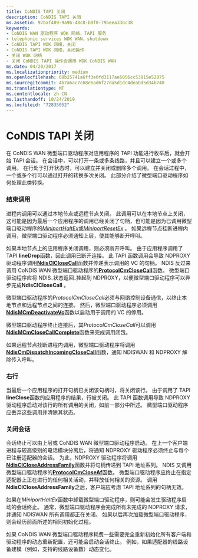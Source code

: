 ```yaml
---
title: CoNDIS TAPI 关闭
description: CoNDIS TAPI 关闭
ms.assetid: 97baf489-9a9b-48c8-b0f8-79beea33bc38
keywords:
- CoNDIS WAN 驱动程序 WDK 网络，TAPI 服务
- telephonic services WDK WAN，shutdown
- CoNDIS TAPI WDK 网络，关闭
- CoNDIS TAPI WDK 网络，关闭操作
- 关闭 WDK 网络
- 关闭 CoNDIS TAPI 操作会调用 WDK CoNDIS WAN
ms.date: 04/20/2017
ms.localizationpriority: medium
ms.openlocfilehash: 68b25741a6ff3e0fd3117ae5056cc53815e52075
ms.sourcegitcommit: 4b7a6ac7c68e6ad6f27da5d1dc4deabd5d34b748
ms.translationtype: MT
ms.contentlocale: zh-CN
ms.lasthandoff: 10/24/2019
ms.locfileid: "72835052"
---
```

# <a name="condis-tapi-shutdown"></a>CoNDIS TAPI 关闭





在 CoNDIS WAN 微型端口驱动程序对应用程序的 TAPI 功能进行枚举后，就会开始 TAPI 会话。 在会话中，可以打开一条或多条线路，并且可以建立一个或多个调用。 在行处于打开状态时，可以建立并关闭或删除多个调用。 在会话过程中，一个或多个行可以通过打开的转换多次关闭。 此部分介绍了微型端口驱动程序如何处理此类转换。

### <a name="closing-a-call"></a>结束调用

进程内调用可以通过本地节点或远程节点关闭。 此调用可以在本地节点上关闭，这可能是因为最后一个应用程序的调用已经关闭了句柄，也可能是因为已调用微型端口驱动程序的[*MiniportHaltEx*](https://docs.microsoft.com/windows-hardware/drivers/ddi/ndis/nc-ndis-miniport_halt)或[*MiniportResetEx*](https://docs.microsoft.com/windows-hardware/drivers/ddi/ndis/nc-ndis-miniport_reset) 。 如果远程节点挂断进程内调用，微型端口驱动程序必须通知上层，使其能够断开呼叫。

如果本地节点上的应用程序关闭调用，则必须断开呼叫。 由于应用程序调用了 TAPI **lineDrop**函数，因此调用已断开连接。 此 TAPI 函数调用会导致 NDPROXY 驱动程序调用[**NdisClCloseCall**](https://docs.microsoft.com/windows-hardware/drivers/ddi/ndis/nf-ndis-ndisclclosecall)函数并传递表示调用的 VC 的句柄。 NDIS 反过来调用 CoNDIS WAN 微型端口驱动程序的[**ProtocolCmCloseCall**](https://docs.microsoft.com/windows-hardware/drivers/ddi/ndis/nc-ndis-protocol_cm_close_call)函数。 微型端口驱动程序应将 NDIS\_状态返回\_挂起到 NDPROXY，以便微型端口驱动程序可以异步完成**NdisClCloseCall** 。

微型端口驱动程序的*ProtocolCmCloseCall*必须与网络控制设备通信，以终止本地节点和远程节点之间的连接。 然后，微型端口驱动程序必须调用[**NdisMCmDeactivateVc**](https://docs.microsoft.com/windows-hardware/drivers/ddi/ndis/nf-ndis-ndismcmdeactivatevc)函数以启动用于调用的 VC 的停用。

微型端口驱动程序终止连接后，其*ProtocolCmCloseCall*可以调用[**NdisMCmCloseCallComplete**](https://docs.microsoft.com/windows-hardware/drivers/ddi/ndis/nf-ndis-ndismcmclosecallcomplete)函数来完成调用闭包。

如果远程节点挂断进程内调用，微型端口驱动程序将调用[**NdisCmDispatchIncomingCloseCall**](https://docs.microsoft.com/windows-hardware/drivers/ddi/ndis/nf-ndis-ndiscmdispatchincomingclosecall)函数，通知 NDISWAN 和 NDPROXY 解除传入呼叫。

### <a name="closing-a-line"></a>右行

当最后一个应用程序的打开句柄已关闭该句柄时，将关闭该行。 由于调用了 TAPI **lineClose**函数的应用程序的结果，行被关闭。 此 TAPI 函数调用导致 NDPROXY 驱动程序启动对该行的所有调用的关闭，如前一部分中所述。 微型端口驱动程序应丢弃这些调用并清除其状态。

### <a name="closing-a-session"></a>关闭会话

会话终止可以由上层或 CoNDIS WAN 微型端口驱动程序启动。 在上一个客户端进程与较高级别的电话模块分离后，将通知 NDPROXY 驱动程序必须终止与每个已注册适配器的会话。 为此，NDPROXY 驱动程序将调用[**NdisClCloseAddressFamily**](https://docs.microsoft.com/windows-hardware/drivers/ddi/ndis/nf-ndis-ndisclcloseaddressfamily)函数并将句柄传递到 TAPI 地址系列。 NDIS 又调用微型端口驱动程序的[**ProtocolCmCloseAf**](https://docs.microsoft.com/windows-hardware/drivers/ddi/ndis/nc-ndis-protocol_cm_close_af)函数。 微型端口驱动程序应终止在指定适配器上正在进行的任何相关活动，并释放任何相关的资源。 调用**NdisClCloseAddressFamily**之后，客户端应考虑 TAPI 地址系列的句柄无效。

如果在*MiniportHaltEx*函数中卸载微型端口驱动程序，则可能会发生驱动程序启动的会话终止。 通常，微型端口驱动程序会完成所有未完成的 NDPROXY 请求，并通知 NDISWAN 所有调用都正在关闭。 如果以后再次加载微型端口驱动程序，则会经历前面所述的相同初始化过程。

如果 CoNDIS WAN 微型端口驱动程序耗费一些需要完全重新初始化所有客户端和驱动程序的动态重新配置，还可能会启动会话终止。 例如，如果适配器的线路设备建模（例如，支持的线路设备数）动态变化。

 

 





